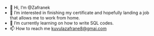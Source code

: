 - 👋 Hi, I’m @Zafranek
- 👀 I’m interested in finishing my certificate and hopefully landing a job that allows me to work from home.
- 🌱 I’m currently learning on how to write SQL codes.
- 📫 How to reach me kuvulazafrane8@gmai.com

<!---
Zafranek/Zafranek is a ✨ special ✨ repository because its `README.md` (this file) appears on your GitHub profile.
You can click the Preview link to take a look at your changes.
--->
